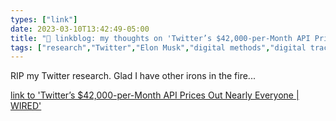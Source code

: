 ```yaml
---
types: ["link"]
date: 2023-03-10T13:42:49-05:00
title: "🔗 linkblog: my thoughts on 'Twitter’s $42,000-per-Month API Prices Out Nearly Everyone | WIRED'"
tags: ["research","Twitter","Elon Musk","digital methods","digital traces research"]
---
```

RIP my Twitter research. Glad I have other irons in the fire...  
 

[link to 'Twitter’s $42,000-per-Month API Prices Out Nearly Everyone | WIRED'](https://www.wired.com/story/twitter-data-api-prices-out-nearly-everyone/)
